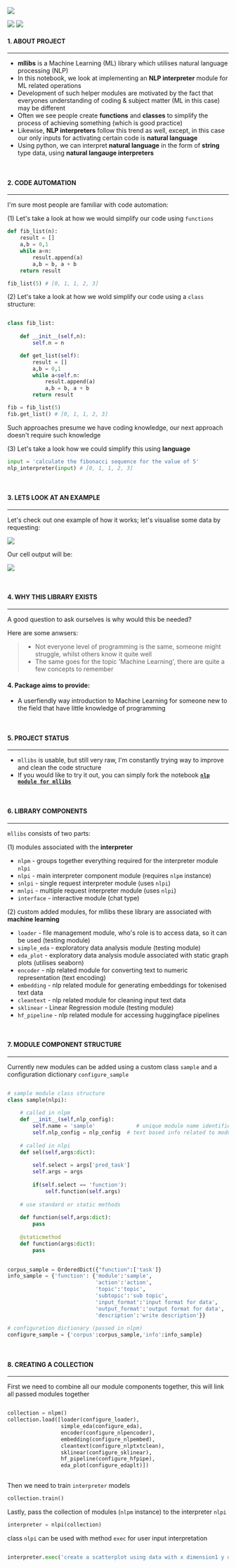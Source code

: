 ![](https://i.imgur.com/Okdo3qc.jpg)

![](https://camo.githubusercontent.com/d38e6cc39779250a2835bf8ed3a72d10dbe3b05fa6527baa3f6f1e8e8bd056bf/68747470733a2f2f696d672e736869656c64732e696f2f62616467652f436f64652d507974686f6e2d696e666f726d6174696f6e616c3f7374796c653d666c6174266c6f676f3d707974686f6e266c6f676f436f6c6f723d776869746526636f6c6f723d326262633861) ![](https://badgen.net/badge/status/WIP/blue) 

#### **1. ABOUT PROJECT**

***

- **mllibs** is a Machine Learning (ML) library which utilises natural language processing (NLP)
- In this notebook, we look at implementing an **NLP interpreter** module for ML related operations
- Development of such helper modules are motivated by the fact that everyones understanding of coding & subject matter (ML in this case) may be different 
- Often we see people create **functions** and **classes** to simplify the process of achieving something (which is good practice)
- Likewise, **NLP interpreters** follow this trend as well, except, in this case our only inputs for activating certain code is **natural language**
- Using python, we can interpret **natural language** in the form of **string** type data, using **natural langauge interpreters**

<br>

#### **2. CODE AUTOMATION**

***

I'm sure most people are familiar with code automation:

(1) Let's take a look at how we would simplify our code using `functions`

```python
def fib_list(n):
    result = []
    a,b = 0,1
    while a<n:
        result.append(a)
        a,b = b, a + b
    return result

fib_list(5) # [0, 1, 1, 2, 3]
```

(2) Let's take a look at how we wold simplify our code using a `class` structure:

```python

class fib_list:
    
    def __init__(self,n):
        self.n = n

    def get_list(self):
        result = []
        a,b = 0,1
        while a<self.n:
            result.append(a)
            a,b = b, a + b
        return result

fib = fib_list(5)
fib.get_list() # [0, 1, 1, 2, 3]
```

Such approaches presume we have coding knowledge, our next approach doesn't require such knowledge

(3) Let's take a look how we could simplify this using **language**

```python
input = 'calculate the fibonacci sequence for the value of 5'
nlp_interpreter(input) # [0, 1, 1, 2, 3]
```

<br>

#### **3. LETS LOOK AT AN EXAMPLE**

***

Let's check out one example of how it works; let's visualise some data by requesting:

![](https://i.imgur.com/20f3i1Y.jpg)

Our cell output will be:

![](https://i.imgur.com/4TTAAgp.png)

<br>

#### **4. WHY THIS LIBRARY EXISTS**

***

A good question to ask ourselves is why would this be needed?

Here are some anwsers:
> - Not everyone level of programming is the same, someone might struggle, whilst others know it quite well
> - The same goes for the topic 'Machine Learning', there are quite a few concepts to remember


#### **4. Package aims to provide:**
- A userfiendly way introduction to Machine Learning for someone new to the field that have little knowledge of programming

<br>


#### **5. PROJECT STATUS**

***

- `mllibs` is usable, but still very raw, I'm constantly trying way to improve and clean the code structure
- If you would like to try it out, you can simply fork the notebook **<code>[nlp module for mllibs](https://www.kaggle.com/code/shtrausslearning/nlp-nlp-module-for-mllibs)</code>**

<br>

#### **6. LIBRARY COMPONENTS**

***

`mllibs` consists of two parts:

(1) modules associated with the **interpreter**

- `nlpm` - groups together everything required for the interpreter module `nlpi`
- `nlpi` - main interpreter component module (requires `nlpm` instance)
- `snlpi` - single request interpreter module (uses `nlpi`)
- `mnlpi` - multiple request interpreter module (uses `nlpi`)
- `interface` - interactive module (chat type)

(2) custom added modules, for mllibs these library are associated with **machine learning**

- `loader` - file management module, who's role is to access data, so it can be used (testing module)
- `simple_eda` - exploratory data analysis module (testing module)
- `eda_plot` - exploratory data analysis module associated with static graph plots (utilises seaborn)
- `encoder` - nlp related module for converting text to numeric representation (text encoding)
- `embedding` - nlp related module for generating embeddings for tokenised text data
- `cleantext` - nlp related module for cleaning input text data
- `sklinear` - Linear Regression module (testing module)
- `hf_pipeline` - nlp related module for accessing huggingface pipelines

<br>

#### **7. MODULE COMPONENT STRUCTURE**

***

Currently new modules can be added using a custom class `sample` and a configuration dictionary `configure_sample`

```python

# sample module class structure
class sample(nlpi):
    
    # called in nlpm
    def __init__(self,nlp_config):
        self.name = 'sample'             # unique module name identifier (used in nlpm/nlpi)
        self.nlp_config = nlp_config  # text based info related to module (used in nlpm/nlpi)
        
    # called in nlpi
    def sel(self,args:dict):
        
        self.select = args['pred_task']
        self.args = args
        
        if(self.select == 'function'):
            self.function(self.args)
        
    # use standard or static methods
        
    def function(self,args:dict):
        pass
        
    @staticmethod
    def function(args:dict):
        pass
    

corpus_sample = OrderedDict({"function":['task']}
info_sample = {'function': {'module':'sample',
                            'action':'action',
                            'topic':'topic',
                            'subtopic':'sub topic',
                            'input_format':'input format for data',
                            'output_format':'output format for data',
                            'description':'write description'}}
                         
# configuration dictionary (passed in nlpm)
configure_sample = {'corpus':corpus_sample,'info':info_sample}

```

<br>

#### **8. CREATING A COLLECTION**

***

First we need to combine all our module components together, this will link all passed modules together

```python

collection = nlpm()
collection.load([loader(configure_loader),
                 simple_eda(configure_eda),
                 encoder(configure_nlpencoder),
                 embedding(configure_nlpembed),
                 cleantext(configure_nlptxtclean),
                 sklinear(configure_sklinear),
                 hf_pipeline(configure_hfpipe),
                 eda_plot(configure_edaplt)])
                 
```

Then we need to train `interpreter` models

```python
collection.train()
```

Lastly, pass the collection of modules (`nlpm` instance) to the interpreter `nlpi` 

```python
interpreter = nlpi(collection)
```

class `nlpi` can be used with method `exec` for user input interpretation

```python

interpreter.exec('create a scatterplot using data with x dimension1 y dimension2')

```

